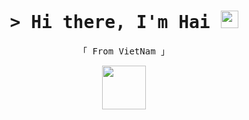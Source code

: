 <h1 align="center">
  <samp>&gt; Hi there, I'm Hai 
    <img src="https://media.giphy.com/media/hvRJCLFzcasrR4ia7z/giphy.gif" width="28">
  </samp>
</h1>
<p align="center"> 
  <samp>
  「 From VietNam 」
  </samp>
</p>
<p align="center"> 
  <img src="https://giphy.com/gifs/internet-college-class-ny7UCd6JETnmE" width="70">
</p>
